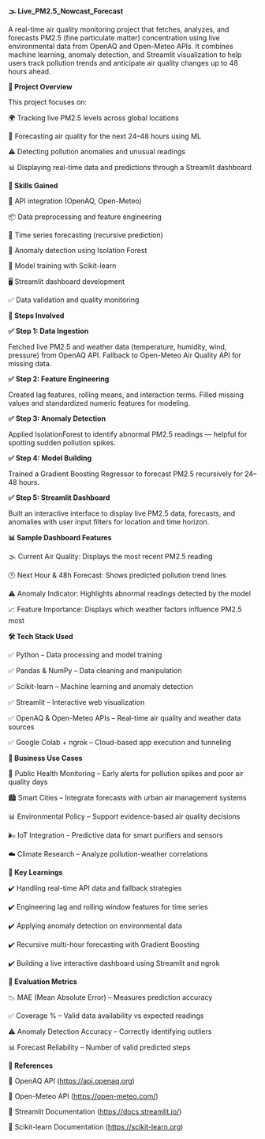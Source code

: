 **🌫️ Live_PM2.5_Nowcast_Forecast**

A real-time air quality monitoring project that fetches, analyzes, and forecasts PM2.5 (fine particulate matter) concentration using live environmental data from OpenAQ and Open-Meteo APIs.
It combines machine learning, anomaly detection, and Streamlit visualization to help users track pollution trends and anticipate air quality changes up to 48 hours ahead.

**📌 Project Overview**

This project focuses on:

🌍 Tracking live PM2.5 levels across global locations

💨 Forecasting air quality for the next 24–48 hours using ML

⚠️ Detecting pollution anomalies and unusual readings

📊 Displaying real-time data and predictions through a Streamlit dashboard

**🧠 Skills Gained**

🔗 API integration (OpenAQ, Open-Meteo)

📦 Data preprocessing and feature engineering

🤖 Time series forecasting (recursive prediction)

🚨 Anomaly detection using Isolation Forest

🧮 Model training with Scikit-learn

🖥️ Streamlit dashboard development

✅ Data validation and quality monitoring

**🧩 Steps Involved**

**✅ Step 1: Data Ingestion**

Fetched live PM2.5 and weather data (temperature, humidity, wind, pressure) from OpenAQ API.
Fallback to Open-Meteo Air Quality API for missing data.

**✅ Step 2: Feature Engineering**

Created lag features, rolling means, and interaction terms.
Filled missing values and standardized numeric features for modeling.

**✅ Step 3: Anomaly Detection**

Applied IsolationForest to identify abnormal PM2.5 readings — helpful for spotting sudden pollution spikes.

**✅ Step 4: Model Building**

Trained a Gradient Boosting Regressor to forecast PM2.5 recursively for 24–48 hours.

**✅ Step 5: Streamlit Dashboard**

Built an interactive interface to display live PM2.5 data, forecasts, and anomalies with user input filters for location and time horizon.

**📊 Sample Dashboard Features**

🌫️ Current Air Quality: Displays the most recent PM2.5 reading

🕐 Next Hour & 48h Forecast: Shows predicted pollution trend lines

⚠️ Anomaly Indicator: Highlights abnormal readings detected by the model

📈 Feature Importance: Displays which weather factors influence PM2.5 most

**🛠 Tech Stack Used**

✅ Python – Data processing and model training

✅ Pandas & NumPy – Data cleaning and manipulation

✅ Scikit-learn – Machine learning and anomaly detection

✅ Streamlit – Interactive web visualization

✅ OpenAQ & Open-Meteo APIs – Real-time air quality and weather data sources

✅ Google Colab + ngrok – Cloud-based app execution and tunneling

**🎯 Business Use Cases**

🏥 Public Health Monitoring – Early alerts for pollution spikes and poor air quality days

🏙️ Smart Cities – Integrate forecasts with urban air management systems

📊 Environmental Policy – Support evidence-based air quality decisions

🌬️ IoT Integration – Predictive data for smart purifiers and sensors

☁️ Climate Research – Analyze pollution-weather correlations

**🧩 Key Learnings**

✔️ Handling real-time API data and fallback strategies

✔️ Engineering lag and rolling window features for time series

✔️ Applying anomaly detection on environmental data

✔️ Recursive multi-hour forecasting with Gradient Boosting

✔️ Building a live interactive dashboard using Streamlit and ngrok

**🧾 Evaluation Metrics**

📉 MAE (Mean Absolute Error) – Measures prediction accuracy

✅ Coverage % – Valid data availability vs expected readings

⚠️ Anomaly Detection Accuracy – Correctly identifying outliers

📊 Forecast Reliability – Number of valid predicted steps


**📎 References**

🔗 OpenAQ API (https://api.openaq.org)

🔗 Open-Meteo API (https://open-meteo.com/)

📘 Streamlit Documentation (https://docs.streamlit.io/)

🧠 Scikit-learn Documentation (https://scikit-learn.org)
